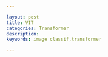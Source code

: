 ```yaml
---

layout: post
title: VIT
categories: Transformer
description:
keywords: image classif,transformer

---
```


